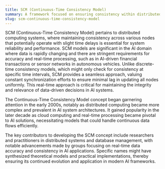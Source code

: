 ```yaml
---
title: SCM (Continuous-Time Consistency Model)  
summary: A framework focused on ensuring consistency within distributed systems by reconciling time discrepancies in data states continuously.
slug: scm-continuous-time-consistency-model
---  
```


SCM (Continuous-Time Consistency Model) pertains to distributed computing systems, where maintaining consistency across various nodes that potentially operate with slight time delays is essential for system reliability and performance. SCM models are significant in the AI domain where data is rapidly changing and there are stringent requirements for accuracy and real-time processing, such as in AI-driven financial transactions or sensor networks in autonomous vehicles. Unlike discrete-time consistency models, which might only check for consistency at specific time intervals, SCM provides a seamless approach, valuing constant synchronization efforts to ensure minimal lag in updating all nodes uniformly. This real-time approach is critical for maintaining the integrity and relevance of data-driven decisions in AI systems.

The Continuous-Time Consistency Model concept began garnering attention in the early 2000s, notably as distributed computing became more complex and prevalent in AI system architectures. It gained popularity in the later decade as cloud computing and real-time processing became pivotal to AI solutions, necessitating models that could handle continuous data flows efficiently.

The key contributors to developing the SCM concept include researchers and practitioners in distributed systems and database management, with notable advancements made by groups focusing on real-time data accuracy and consistency in AI applications. Specific names might have synthesized theoretical models and practical implementations, thereby ensuring its continued evolution and application in modern AI frameworks.